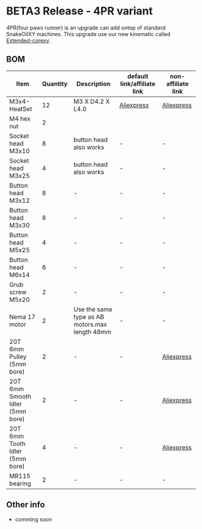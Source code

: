 # BETA3 Release - 4PR variant

4PR(four paws runner) is an upgrade can add ontop of standard SnakeOilXY machines. This upgrade use our new kinematic called [Extended-corexy](https://github.com/SnakeOilXY/klipper-extended-corexy-kinematic).

## BOM

<table>
    <thead>
        <tr>
            <th>Item</th>
            <th>Quantity</th>
            <th>Description</th>
            <th>default link/affiliate link</th>
            <th>non-affiliate link</th>
        </tr>
    </thead>
    <tbody>
        <tr>
            <td>M3x4-HeatSet</td>
            <td>12</td>
            <td>M3 X D4.2 X L4.0</td>
            <td><a href="https://s.click.aliexpress.com/e/_Ad1n92" rel="nofollow">Aliexpress</a></td>
            <td><a href="https://www.Aliexpress.com/item/1005002526998853.html" rel="nofollow">Aliexpress</a></td>
        </tr>
        <tr>
            <td>M4 hex nut</td>
            <td>2</td>
            <td></td>
            <td></td>
            <td></td>
        </tr>
        <tr>
            <td>Socket head M3x10</td>
            <td>8</td>
            <td>button head also works</td>
            <td>-</td>
            <td>-</td>
        </tr>
        <tr>
            <td>Socket head M3x25</td>
            <td>4</td>
            <td>button head also works</td>
            <td>-</td>
            <td>-</td>
        </tr>
        <tr>
            <td>Button head M3x12</td>
            <td>8</td>
            <td>-</td>
            <td>-</td>
            <td>-</td>
        </tr>
        <tr>
            <td>Button head M3x30</td>
            <td>8</td>
            <td>-</td>
            <td>-</td>
            <td>-</td>
        </tr>
        <tr>
            <td>Button head M5x25</td>
            <td>4</td>
            <td>-</td>
            <td>-</td>
            <td>-</td>
        </tr>
        <tr>
            <td>Button head M6x14</td>
            <td>6</td>
            <td>-</td>
            <td>-</td>
            <td>-</td>
        </tr>
        <tr>
            <td>Grub screw M5x20</td>
            <td>2</td>
            <td>-</td>
            <td>-</td>
            <td>-</td>
        </tr>
        <tr>
            <td>Nema 17 motor</td>
            <td>2</td>
            <td>Use the same type as AB motors.max length 48mm</td>
            <td>-</td>
            <td>-</td>
        </tr>
        <tr>
            <td>20T 6mm Pulley (5mm bore)</td>
            <td>2</td>
            <td>-</td>
            <td>-</td>
            <td><a href="https://www.Aliexpress.com/item/33023279793.html" rel="nofollow">Aliexpress</a></td>
        </tr>
        <tr>
            <td>20T 6mm Smooth Idler (5mm bore)</td>
            <td>2</td>
            <td>-</td>
            <td>-</td>
            <td><a href="https://www.Aliexpress.com/item/33023133633.html" rel="nofollow">Aliexpress</a></td>
        </tr>
        <tr>
            <td>20T 6mm Tooth Idler (5mm bore)</td>
            <td>4</td>
            <td>-</td>
            <td>-</td>
            <td><a href="https://www.Aliexpress.com/item/33023133633.html" rel="nofollow">Aliexpress</a></td>
        </tr>
        <tr>
            <td>MR115 bearing</td>
            <td>2</td>
            <td>-</td>
            <td>-</td>
            <td>-</td>
        </tr>
    </tbody>
</table>

## Other info

- comming soon
